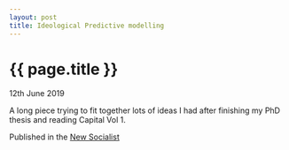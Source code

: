 ```yaml
---
layout: post
title: Ideological Predictive modelling
---
```


{{ page.title }}
================

<p class="meta">12th June 2019</p>
<p class="meta">A long piece trying to fit together lots of ideas I had after finishing my PhD thesis and reading Capital Vol 1. </p>

Published in the [New Socialist](https://newsocialist.org.uk/ideological-modelling/)

